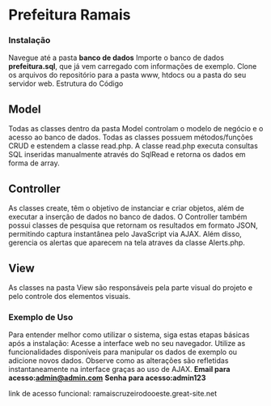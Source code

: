 # Prefeitura Ramais

### Instalação

Navegue até a pasta **banco de dados**
Importe o banco de dados **prefeitura.sql**, que já vem carregado com informações de exemplo.
Clone os arquivos do repositório para a pasta www, htdocs ou a pasta do seu servidor web.
Estrutura do Código


## Model
Todas as classes dentro da pasta Model controlam o modelo de negócio e o acesso ao banco de dados.
Todas as classes possuem métodos/funções CRUD e estendem a classe read.php.
A classe read.php executa consultas SQL inseridas manualmente através do SqlRead e retorna os dados em forma de array.

## Controller
As classes create, têm o objetivo de instanciar e criar objetos, além de executar a inserção de dados no banco de dados.
O Controller também possui classes de pesquisa que retornam os resultados em formato JSON, permitindo captura instantânea pelo JavaScript via AJAX.
Além disso, gerencia os alertas que aparecem na tela atraves da classe Alerts.php.

## View
As classes na pasta View são responsáveis pela parte visual do projeto e pelo controle dos elementos visuais.

### Exemplo de Uso

Para entender melhor como utilizar o sistema, siga estas etapas básicas após a instalação:
Acesse a interface web no seu navegador.
Utilize as funcionalidades disponíveis para manipular os dados de exemplo ou adicione novos dados.
Observe como as alterações são refletidas instantaneamente na interface graças ao uso de AJAX.
**Email para acesso:admin@admin.com**
**Senha para acesso:admin123**

link de acesso funcional: ramaiscruzeirodooeste.great-site.net
